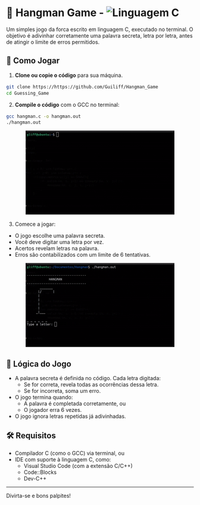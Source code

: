 # 🎯 Hangman Game - ![Linguagem C](https://img.shields.io/badge/feito%20em-C-blue.svg)

Um simples jogo da forca escrito em linguagem C, executado no terminal. O objetivo
é adivinhar corretamente uma palavra secreta, letra por letra, antes de atingir o limite de erros permitidos.

## 🚀 Como Jogar
1. **Clone ou copie o código** para sua máquina.
```bash
git clone https://https://github.com/Guiliff/Hangman_Game
cd Guessing_Game
```

2. **Compile o código** com o GCC no terminal:
```bash
gcc hangman.c -o hangman.out
./hangman.out
```

<div align="center">
  <img src="https://github.com/Guiliff/Hangman_Game/blob/main/assets/gcchangman.gif?raw=true" alt="Compilando o jogo" />
</div>

3. Comece a jogar:

- O jogo escolhe uma palavra secreta.
- Você deve digitar uma letra por vez.
- Acertos revelam letras na palavra.
- Erros são contabilizados com um limite de 6 tentativas.

<div align="center">
  <img src="https://github.com/Guiliff/Hangman_Game/blob/main/assets/hang.gif?raw=true" alt="Compilando o jogo" />
</div>

## 🧠 Lógica do Jogo
- A palavra secreta é definida no código.
 Cada letra digitada:
   - Se for correta, revela todas as ocorrências dessa letra.
   - Se for incorreta, soma um erro.
- O jogo termina quando:
   - A palavra é completada corretamente, ou
   - O jogador erra 6 vezes.
- O jogo ignora letras repetidas já adivinhadas.

## 🛠 Requisitos
- Compilador C (como o GCC) via terminal, ou
- IDE com suporte à linguagem C, como:
  - Visual Studio Code (com a extensão C/C++)
  - Code::Blocks
  - Dev-C++
---
Divirta-se e bons palpites!
